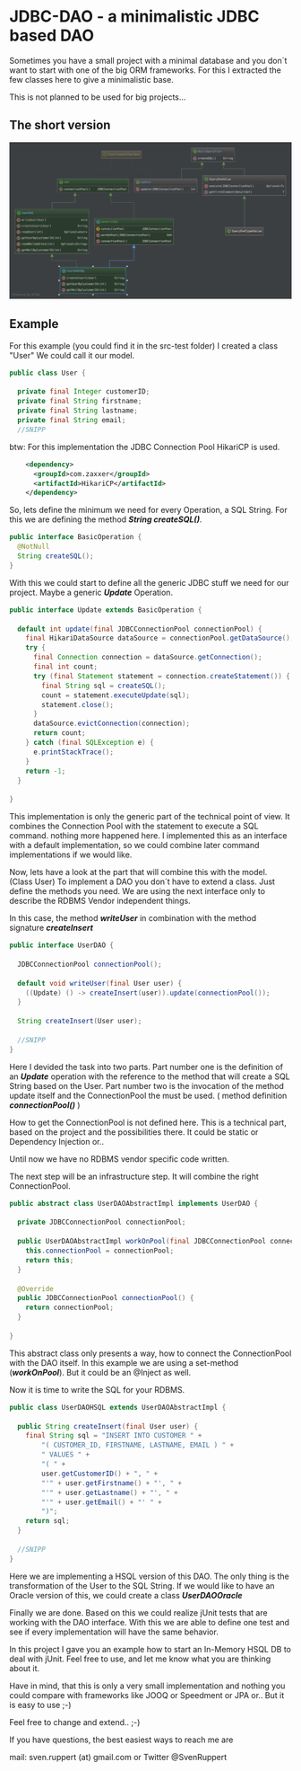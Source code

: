 # JDBC-DAO - a minimalistic JDBC based DAO

Sometimes you have a small project with a minimal database and you don´t want to 
start with one of the big ORM frameworks.
For this I extracted the few classes here to give a minimalistic base.

This is not planned to be used for big projects...

## The short version

![Overview](./UserDAOHSQL.png)


## Example

For this example (you could find it in the src-test folder)
 I created a class "User" We could call it our model.
 
 ```java
 public class User {
 
   private final Integer customerID;
   private final String firstname;
   private final String lastname;
   private final String email;
   //SNIPP
 ```

btw: For this implementation the JDBC Connection Pool HikariCP is used.

```xml
    <dependency>
      <groupId>com.zaxxer</groupId>
      <artifactId>HikariCP</artifactId>
    </dependency>
```
So, lets define the minimum we need for every Operation, a SQL String.
For this we are defining the method ***String createSQL()***.

```java
public interface BasicOperation {
  @NotNull
  String createSQL();
}
```

With this we could start to define all the generic JDBC stuff we need for our project.
Maybe a generic ***Update*** Operation.

```java
public interface Update extends BasicOperation {

  default int update(final JDBCConnectionPool connectionPool) {
    final HikariDataSource dataSource = connectionPool.getDataSource();
    try {
      final Connection connection = dataSource.getConnection();
      final int count;
      try (final Statement statement = connection.createStatement()) {
        final String sql = createSQL();
        count = statement.executeUpdate(sql);
        statement.close();
      }
      dataSource.evictConnection(connection);
      return count;
    } catch (final SQLException e) {
      e.printStackTrace();
    }
    return -1;
  }

}
```

This implementation is only the generic part of the technical point of view.
It combines the Connection Pool with the statement to execute a SQL command.
nothing more happened here. I implemented this as an interface with a default implementation, 
so we could combine later command implementations if we would like.

Now, lets have a look at the part that will combine this with the model. (Class User)
To implement a DAO you don´t have to extend a class. Just define the methods you need.
We are using the next interface only to describe the RDBMS Vendor independent things.

In this case, the method ***writeUser*** in combination with the method signature ***createInsert***

```java
public interface UserDAO {

  JDBCConnectionPool connectionPool();

  default void writeUser(final User user) {
    ((Update) () -> createInsert(user)).update(connectionPool());
  }

  String createInsert(User user);

  //SNIPP
}
```

Here I devided the task into two parts. 
Part number one is the definition of an ***Update*** operation with the 
reference to the method that will create a SQL String based on the User.
Part number two is the invocation of the method update itself and the ConnectionPool 
the must be used. ( method definition ***connectionPool()*** )

How to get the ConnectionPool is not defined here. This is a technical part, based on the project 
and the possibilities there. It could be static or Dependency Injection or..

Until now we have no RDBMS vendor specific code written.

The next step will be an infrastructure step. It will combine the right ConnectionPool.

```java
public abstract class UserDAOAbstractImpl implements UserDAO {

  private JDBCConnectionPool connectionPool;

  public UserDAOAbstractImpl workOnPool(final JDBCConnectionPool connectionPool) {
    this.connectionPool = connectionPool;
    return this;
  }

  @Override
  public JDBCConnectionPool connectionPool() {
    return connectionPool;
  }

}
```

This abstract class only presents a way, how to connect the ConnectionPool with the DAO itself.
In this example we are using a set-method (***workOnPool***). But it could be an @Inject as well.


Now it is time to write the SQL for your RDBMS.

```java
public class UserDAOHSQL extends UserDAOAbstractImpl {

  public String createInsert(final User user) {
    final String sql = "INSERT INTO CUSTOMER " +
        "( CUSTOMER_ID, FIRSTNAME, LASTNAME, EMAIL ) " +
        " VALUES " +
        "( " +
        user.getCustomerID() + ", " +
        "'" + user.getFirstname() + "', " +
        "'" + user.getLastname() + "', " +
        "'" + user.getEmail() + "' " +
        ")";
    return sql;
  }

  //SNIPP
}
```
Here we are implementing a HSQL version of this DAO. 
The only thing is the transformation of the User to the SQL String.
If we would like to have an Oracle version of this, we could create a class ***UserDAOOracle***

Finally we are done.
Based on this we could realize jUnit tests that are working with the DAO interface.
With this we are able to define one test and see if every implementation will have the same behavior.

In this project I gave you an example how to start an In-Memory HSQL DB to deal with jUnit.
Feel free to use, and let me know what you are thinking about it.

Have in mind, that this is only a very small implementation 
and nothing you could compare with frameworks like JOOQ or Speedment or JPA or..
But it is easy to use ;-)

Feel free to change and extend..  ;-)

If you have questions, the best easiest ways to reach me are

mail: sven.ruppert (at) gmail.com or Twitter @SvenRuppert

